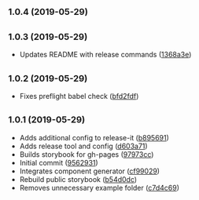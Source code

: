## <small>1.0.4 (2019-05-29)</small>

## <small>1.0.3 (2019-05-29)</small>

* Updates README with release commands ([1368a3e](https://github.com/masiamj/components/commit/1368a3e))

## <small>1.0.2 (2019-05-29)</small>

* Fixes preflight babel check ([bfd2fdf](https://github.com/masiamj/components/commit/bfd2fdf))

## <small>1.0.1 (2019-05-29)</small>

* Adds additional config to release-it ([b895691](https://github.com/masiamj/components/commit/b895691))
* Adds release tool and config ([d603a71](https://github.com/masiamj/components/commit/d603a71))
* Builds storybook for gh-pages ([97973cc](https://github.com/masiamj/components/commit/97973cc))
* Initial commit ([9562931](https://github.com/masiamj/components/commit/9562931))
* Integrates component generator ([cf99029](https://github.com/masiamj/components/commit/cf99029))
* Rebuild public storybook ([b54d0dc](https://github.com/masiamj/components/commit/b54d0dc))
* Removes unnecessary example folder ([c7d4c69](https://github.com/masiamj/components/commit/c7d4c69))

